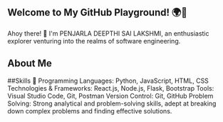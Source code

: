 ## Welcome to My GitHub Playground! 🌍🚀
Ahoy there! 🌟 I'm PENJARLA DEEPTHI SAI LAKSHMI, an enthusiastic explorer venturing into the realms of software engineering.
## About Me 

 ##Skills 💼
Programming Languages: Python, JavaScript, HTML, CSS
Technologies & Frameworks: React.js, Node.js, Flask, Bootstrap
Tools: Visual Studio Code, Git, Postman
Version Control: Git, GitHub
Problem Solving: Strong analytical and problem-solving skills, adept at breaking down complex problems and finding effective solutions.
